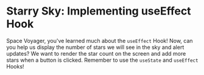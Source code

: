 # Starry Sky: Implementing useEffect Hook

Space Voyager, you've learned much about the `useEffect` Hook! Now, can you help us display the number of stars we will see in the sky and alert updates? We want to render the star count on the screen and add more stars when a button is clicked. Remember to use the `useState` and `useEffect` Hooks!